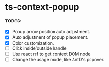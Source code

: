 # ts-context-popup

#### TODOS:
- [x] Popup arrow position auto adjustment.
- [x] Auto adjustment of popup placement.
- [x] Color customization.
- [ ] Click inside/outside handle
- [ ] Use react ref to get context DOM node.
- [ ] Change the usage mode, like AntD's popover.
